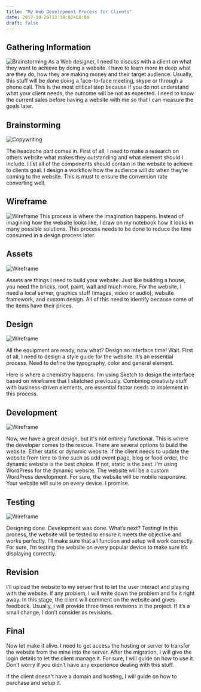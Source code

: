 ```yaml
---
title: "My Web Development Process for Clients"
date: 2017-10-29T12:34:02+08:00
draft: false
---
```




## Gathering Information

![Brainstorming](/image/20171029/brainstorming.jpg)
As a Web designer, I need to discuss with a client on what they want to achieve by doing a website. I have to learn more in deep what are they do, how they are making money and their target audience. Usually, this stuff will be done doing a face-to-face meeting, skype or through a phone call. This is the most critical step because if you do not understand what your client needs, the outcome will be not as expected.  I need to know the current sales before having a website with me so that I can measure the goals later.  

## Brainstorming

![Copywriting](/image/20171029/copywriting.jpg)

The headache part comes in. First of all, I need to make a research on others website what makes they outstanding and what element should I include. I list all of the components should contain in the website to achieve to clients goal. I design a workflow how the audience will do when they’re coming to the website. This is must to ensure the conversion rate converting well. 



## Wireframe

![Wireframe](/image/20171029/wireframe.jpg)
This process is where the imagination happens. Instead of imagining how the website looks like, I draw on my notebook how it looks in many possible solutions. This process needs to be done to reduce the time consumed in a design process later.

## Assets

![Wireframe](/image/20171029/style-guide.png)


Assets are things I need to build your website. Just like building a house, you need the bricks, roof, paint, wall and much more. For the website, I need a local server, graphics stuff (images, video or audio), website framework, and custom design. All of this need to identify because some of the items have their prices.  

## Design

![Wireframe](/image/20171029/web-design.png)

All the equipment are ready, now what? Design an interface time! Wait. First of all, I need to design a style guide for the website. It’s an essential process. Need to define the typography, color and general element. 

Here is where a chemistry happens. I’m using Sketch to design the interface based on wireframe that I sketched previously. Combining creativity stuff with business-driven elements, are essential factor needs to implement in this process.  

## Development

![Wireframe](/image/20171029/development.png)

Now, we have a great design, but it's not entirely functional. This is where the developer comes to the rescue. There are several options to build the website. Either static or dynamic website. If the client needs to update the website from time to time such as add event page, blog or food order, the dynamic website is the best choice. If not, static is the best. I’m using WordPress for the dynamic website. The website will be a custom WordPress development.  For sure, the website will be mobile responsive. Your website will suite on every device. I promise. 




## Testing 

![Wireframe](/image/20171029/testing.png)

Designing done. Development was done. What’s next? Testing! 
In this process, the website will be tested to ensure it meets the objective and works perfectly. I’ll make sure that all function and setup will work correctly. For sure, I’m testing the website on every popular device to make sure it’s displaying correctly. 




## Revision 
I’ll upload the website to my server first to let the user interact and playing with the website. If any problem, I will write down the problem and fix it right away. In this stage, the client will comment on the website and gives feedback. Usually, I will provide three times revisions in the project. If it’s a small change, I don’t consider as revisions. 


## Final
Now let make it alive. I need to get access the hosting or server to transfer the website from the mine into the server. After the migration, I will give the login details to let the client manage it. For sure, I will guide on how to use it. Don’t worry if you didn’t have any experience dealing with this stuff. 

If the client doesn't have a domain and hosting, I will guide on how to purchase and setup it. 


 


